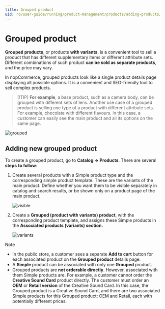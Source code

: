 ```yaml
---
title: Grouped product
uid: ro/user-guide/running/product-management/products/adding-products/grouped-products
---
```


# Grouped product

**Grouped products**, or products **with variants**, is a convenient tool to sell a product that has different supplementary items or different attribute sets. Different combinations of such product **can be sold as separate products**, and the price may vary.

In nopCommerce, grouped products look like a single product details page displaying all possible options. It is a convenient and SEO-friendly tool to sell complex products.

> [!TIP] **For example**, a base product, such as a camera body, can be grouped with different sets of lens. Another use case of a grouped product is selling one type of a product with different attribute sets. For example, chocolate with different flavours. In this case, a customer can easily see the main product and all its options on the same page.

![grouped](_static/grouped-products/grouped.png)

## Adding new grouped product

To create a grouped product, go to **Catalog → Products**. There are several **steps** **to follow**:

1. Create several products with a Simple product type and the corresponding simple product template. These are the variants of the main product. Define whether you want them to be visible separately in catalog and search results, or be shown only on a product page of the main product.
    
    ![visible](_static/grouped-products/vvv.png)

2. Create a **Grouped (product with variants) product**, with the corresponding product template, and assigns these Simple products in the **Associated products (variants) section.**
    
    ![variants](_static/grouped-products/variants.png)

> [!NOTE]
> 
> - In the public store, a customer sees a separate **Add to cart** button for each associated product on the **Grouped product** details page.
> - A **Simple** product can be associated with only one **Grouped** product.
> - Grouped products are **not orderable directly**. However, associated with them Simple products are. For example, a customer cannot order the **Creative Sound Card** product directly. The customer must order an **OEM** or **Retail version** of the Creative Sound Card. In this case, the Grouped product is a Creative Sound Card, and there are two associated Simple products for this Grouped product: OEM and Retail, each with potentially different prices.
